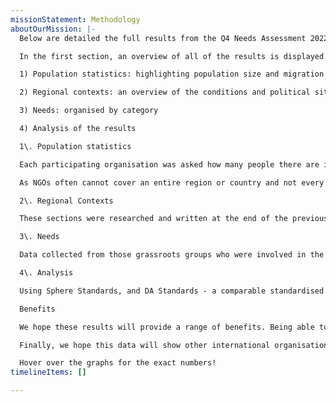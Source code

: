 ```yaml
---
missionStatement: Methodology
aboutOurMission: |-
  Below are detailed the full results from the Q4 Needs Assessment 2022.

  In the first section, an overview of all of the results is displayed. Following this, the report is divided into chapters covering specific regions, and then broken down into the following sections for each region:

  1) Population statistics: highlighting population size and migration trends for beneficiaries to service providing grassroots groups

  2) Regional contexts: an overview of the conditions and political situation in that area

  3) Needs: organised by category

  4) Analysis of the results

  1\. Population statistics

  Each participating organisation was asked how many people there are in their region or area who require access to NGO services (this may include refugees, asylum seekers, local houseless people or otherwise disadvantaged people), and how many people access their services (i.e. how many people their individual group serves each month). The average was then taken from the overall population sizes given in each region to give us the ‘People who access NGO services’. When calculating the ‘Number of people served’, the total sum of each group's given number is provided. Comparing these figures enables us to identify gaps in service provision, lack of capacity, or a balanced ratio of NGO’s to beneficiaries. Where the total number of people served is higher than the population in that area, this would suggest that individuals are accessing multiple NGO programmes such as a food distribution and a clothing distribution.

  As NGOs often cannot cover an entire region or country and not every NGO in a region or country filled out the form, an official figure (for example UNHCR or government figures) is provided as well where possible. The number of NGOs who responded to the survey from each region is also provided for the purpose of transparency and to indicate how large the data set is for these figures.

  2\. Regional Contexts

  These sections were researched and written at the end of the previous quarter. Where a sentence or phrase is underlined, you can click through to a linked article where that information was found. You can also use these links for further reading. We hope these sections will provide more contextual background to the circumstances under which grassroots groups work and give a better understanding of why certain items are needed and why everyone should support these groups.

  3\. Needs

  Data collected from those grassroots groups who were involved in the Needs Assessment is displayed in this section. With the use of infographics, the needs of each region (categorised by shelter, baby items, hygiene, and food) can be observed. This data also enables us to identify groups with the same needs locally and work together to procure these needed items. In addition, if a group has items that another group needs within the same region we can connect them to coordinate a local transfer of items.

  4\. Analysis

  Using Sphere Standards, and DA Standards - a comparable standardised system to supplement for needs that we deem basic but are excluded by SPHERE (e.g. toothbrush and toothpaste); we outline what needs are yet to be met. This way, donating groups can run effective and focused aid collection and sourcing for groups collecting and sending aid.

  Benefits

  We hope these results will provide a range of benefits. Being able to publish needs in this manner will provide a better understanding across regions for both aid sending and aid receiving groups. This data will allow for effective and focused aid collection and sourcing for groups that collect and send aid. Using the data in this report, aid collections can be more targeted to a specific region's needs, and the valuable time of donation collection groups can be put to more effective use.

  Finally, we hope this data will show other international organisations and actors where gaps in service provision exist. Grassroots groups do a supreme job at filling these gaps, but it should not be down to civilians to volunteer their time and money to cover basic human needs for disadvantaged populations.

  Hover over the graphs for the exact numbers!
timelineItems: []

---
```


